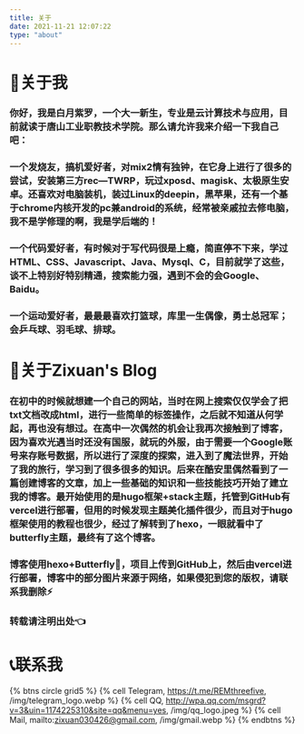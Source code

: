 ```yaml
---
title: 关于
date: 2021-11-21 12:07:22
type: "about"
---
```


# 🎁关于我

### 你好，我是白月紫罗，一个大一新生，专业是云计算技术与应用，目前就读于唐山工业职教技术学院。那么请允许我来介绍一下我自己吧：

### 一个发烧友，搞机爱好者，对mix2情有独钟，在它身上进行了很多的尝试，安装第三方rec—TWRP，玩过xposd、magisk、太极原生安卓。还喜欢对电脑装机，装过Linux的deepin，黑苹果，还有一个基于chrome内核开发的pc兼android的系统，经常被亲戚拉去修电脑，我不是学修理的啊，我是学后端的！

### 一个代码爱好者，有时候对于写代码很是上瘾，简直停不下来，学过HTML、CSS、Javascript、Java、Mysql、C，目前就学了这些，谈不上特别好特别精通，搜索能力强，遇到不会的会Google、Baidu。

### 一个运动爱好者，最最最喜欢打篮球，库里一生偶像，勇士总冠军；会乒乓球、羽毛球、排球。


# 🎈关于Zixuan's Blog

### 在初中的时候就想建一个自己的网站，当时在网上搜索仅仅学会了把txt文档改成html，进行一些简单的标签操作，之后就不知道从何学起，再也没有想过。在高中一次偶然的机会让我再次接触到了博客，因为喜欢光遇当时还没有国服，就玩的外服，由于需要一个Google账号来存账号数据，所以进行了深度的探索，进入到了魔法世界，开始了我的旅行，学习到了很多很多的知识。后来在酷安里偶然看到了一篇创建博客的文章，加上一些基础的知识和一些技能技巧开始了建立我的博客。最开始使用的是hugo框架+stack主题，托管到GitHub有vercel进行部署，但用的时候发现主题美化插件很少，而且对于hugo框架使用的教程也很少，经过了解转到了hexo，一眼就看中了butterfly主题，最终有了这个博客。

### 博客使用hexo+Butterfly🦋，项目上传到GitHub上，然后由vercel进行部署，博客中的部分图片来源于网络，如果侵犯到您的版权，请联系我删除⚡

### 转载请注明出处👈

# 📞联系我

{% btns circle grid5 %}
{% cell Telegram, https://t.me/REMthreefive, /img/telegram_logo.webp %}
{% cell QQ, http://wpa.qq.com/msgrd?v=3&uin=1174225310&site=qq&menu=yes, /img/qq_logo.jpeg %}
{% cell Mail, mailto:zixuan030426@gmail.com, /img/gmail.webp %}
{% endbtns %}